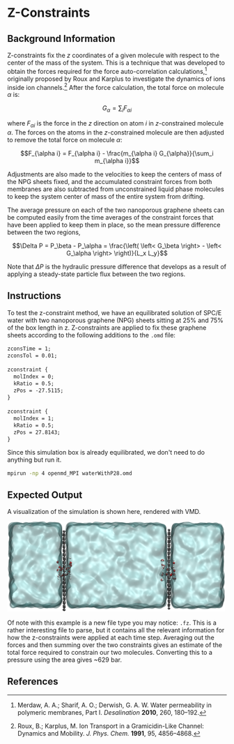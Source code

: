 # Z-Constraints

## Background Information

Z-constraints fix the $z$ coordinates of a given molecule with respect to the center of the mass of the system. This is a technique that was developed to obtain the forces required for the force auto-correlation calculations,[^1] originally proposed by Roux and Karplus to investigate the dynamics of ions inside ion channels.[^2]
After the force calculation, the total force on molecule $\alpha$ is:

$$G_{\alpha} = \sum_i F_{\alpha i}$$

where $F_{\alpha i}$ is the force in the $z$ direction on atom $i$ in $z$-constrained molecule $\alpha$. The forces on the atoms in the $z$-constrained molecule are then adjusted to remove the total force on molecule $\alpha$:

$$F_{\alpha i} = F_{\alpha i} -  \frac{m_{\alpha i} G_{\alpha}}{\sum_i m_{\alpha i}}$$

Adjustments are also made to the velocities to keep the centers of mass of the NPG sheets fixed, and the accumulated constraint forces from both membranes are also subtracted from unconstrained liquid phase molecules to keep the system center of mass of the entire system from drifting. 

The average pressure on each of the two nanoporous graphene sheets can be computed easily from the time averages of the constraint forces that have been applied to keep them in place, so the mean pressure difference between the two regions,

$$\Delta P = P_\beta - P_\alpha = \frac{\left( \left< G_\beta \right> - \left< G_\alpha \right> \right)}{L_x L_y}$$

Note that $\Delta P$ is the hydraulic pressure difference that develops as a result of applying a steady-state particle flux between the two regions.

## Instructions

To test the z-constraint method, we have an equilibrated solution of SPC/E water with two nanoporous graphene (NPG) sheets sitting at 25% and 75% of the box length in z. Z-constraints are applied to fix these graphene sheets according to the following additions to the `.omd` file:

```
zconsTime = 1;
zconsTol = 0.01;

zconstraint {
  molIndex = 0;
  kRatio = 0.5;
  zPos = -27.5115;
}

zconstraint {
  molIndex = 1;
  kRatio = 0.5;
  zPos = 27.8143;
}
```

Since this simulation box is already equilibrated, we don't need to do anything but run it.

```bash
mpirun -np 4 openmd_MPI waterWithP28.omd
```

## Expected Output

A visualization of the simulation is shown here, rendered with VMD.

<img src="../figures/vmdscene.png" alt="image" width="500" height="auto">

Of note with this example is a new file type you may notice: `.fz`. This is a rather interesting file to parse, but it contains all the relevant information for how the z-constraints were applied at each time step. Averaging out the forces and then summing over the two constraints gives an estimate of the total force required to constrain our two molecules. Converting this to a pressure using the area gives ~629 bar.

## References

[^1]: Merdaw, A. A.; Sharif, A. O.; Derwish, G. A. W. Water permeability in polymeric membranes, Part I. *Desalination* **2010**, 260, 180–192.

[^2]: Roux, B.; Karplus, M. Ion Transport in a Gramicidin-Like Channel: Dynamics and Mobility. *J. Phys. Chem.* **1991**, 95, 4856–4868.
